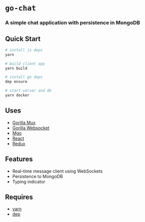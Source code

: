 # `go-chat`

### A simple chat application with persistence in MongoDB

## Quick Start

```bash
# install js deps
yarn

# build client app
yarn build

# install go deps
dep ensure

# start server and db
yarn docker
```

## Uses

- [Gorilla Mux](https://github.com/gorilla/mux)
- [Gorilla Websocket](https://github.com/gorilla/websocket)
- [Mgo](https://github.com/globalsign/mgo)
- [React](https://github.com/facebook/react)
- [Redux](https://github.com/reduxjs/redux)

## Features

- Real-time message client using WebSockets
- Persistence to MongoDB
- Typing indicator

## Requires

- [yarn](https://yarnpkg.com/en/docs/install)
- [dep](https://github.com/golang/dep)